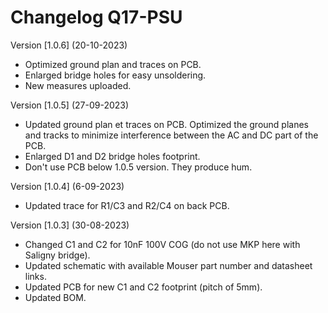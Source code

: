 # Changelog Q17-PSU

Version [1.0.6] (20-10-2023)

- Optimized ground plan and traces on PCB.
- Enlarged bridge holes for easy unsoldering.
- New measures uploaded.

Version [1.0.5] (27-09-2023)

- Updated ground plan et traces on PCB. Optimized the ground planes and tracks to minimize interference between the AC and DC part of the PCB.
- Enlarged D1 and D2 bridge holes footprint.
- Don't use PCB below 1.0.5 version. They produce hum.

Version [1.0.4] (6-09-2023)

- Updated trace for R1/C3 and R2/C4 on back PCB.

Version [1.0.3] (30-08-2023)

- Changed C1 and C2 for 10nF 100V COG (do not use MKP here with Saligny bridge).
- Updated schematic with available Mouser part number and datasheet links.
- Updated PCB for new C1 and C2 footprint (pitch of 5mm).
- Updated BOM.
